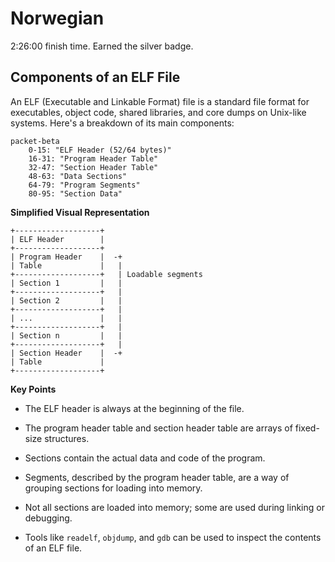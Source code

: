 # Norwegian
2:26:00 finish time. Earned the silver badge.
## Components of an ELF File

An ELF (Executable and Linkable Format) file is a standard file format for executables, object code, shared libraries, and core dumps on Unix-like systems. Here's a breakdown of its main components:

```mermaid
packet-beta
    0-15: "ELF Header (52/64 bytes)"
    16-31: "Program Header Table"
    32-47: "Section Header Table"
    48-63: "Data Sections"
    64-79: "Program Segments"
    80-95: "Section Data"
```
**Simplified Visual Representation**

```
+-------------------+
| ELF Header        |
+-------------------+
| Program Header    |  -+
| Table             |   |
+-------------------+   | Loadable segments
| Section 1         |   |
+-------------------+   |
| Section 2         |   |
+-------------------+   |
| ...               |   |
+-------------------+   |
| Section n         |   |
+-------------------+   |
| Section Header    |  -+
| Table             |
+-------------------+
```

**Key Points**

- The ELF header is always at the beginning of the file.
    
- The program header table and section header table are arrays of fixed-size structures.
    
- Sections contain the actual data and code of the program.
    
- Segments, described by the program header table, are a way of grouping sections for loading into memory.
    
- Not all sections are loaded into memory; some are used during linking or debugging.
    
- Tools like `readelf`, `objdump`, and `gdb` can be used to inspect the contents of an ELF file.